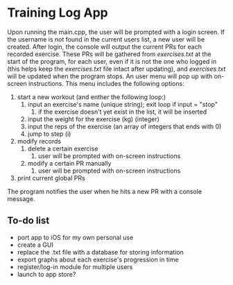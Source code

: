 # Training Log App

Upon running the main.cpp, the user will be prompted with a login screen. If the username is not found in the current users list, a new user will be created. After login, the console will output the current PRs for each recorded exercise. These PRs will be gathered from *exercises.txt* at the start of the program, for each user, even if it is not the one who logged in (this helps keep the *exercises.txt* file intact after updating), and *exercises.txt* will be updated when the program stops. An user menu will pop up with on-screen instructions. This menu includes the following options:
1. start a new workout (and enther the following loop:)
    1. input an exercise's name (unique string); exit loop if input = "stop"
        1. if the exercise doesn't yet exist in the list, it will be inserted
    3. input the weight for the exercise (kg) (integer)
    4. input the reps of the exercise (an array of integers that ends with 0)
    5. jump to step (i)
2. modify records
    1. delete a certain exercise
        1. user will be prompted with on-screen instructions
    3. modify a certain PR manually
        1. user will be prompted with on-screen instructions
3. print current global PRs

The program notifies the user when he hits a new PR with a console message.


## To-do list
- port app to iOS for my own personal use
- create a GUI
- replace the .txt file with a database for storing information
- export graphs about each exercise's progression in time
- register/log-in module for multiple users
- launch to app store?
